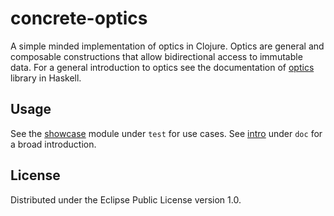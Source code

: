 # concrete-optics

A simple minded implementation of optics in Clojure. Optics are general and composable constructions that allow bidirectional access to immutable data. For a general introduction to optics see the documentation of [optics](https://hackage.haskell.org/package/optics-0.4.2/docs/Optics.html) library in Haskell.


## Usage

See the [showcase](test/concrete_optics/showcase.clj) module under `test` for use cases. See [intro](doc/intro.md) under `doc` for a broad introduction.

## License

Distributed under the Eclipse Public License version 1.0.
